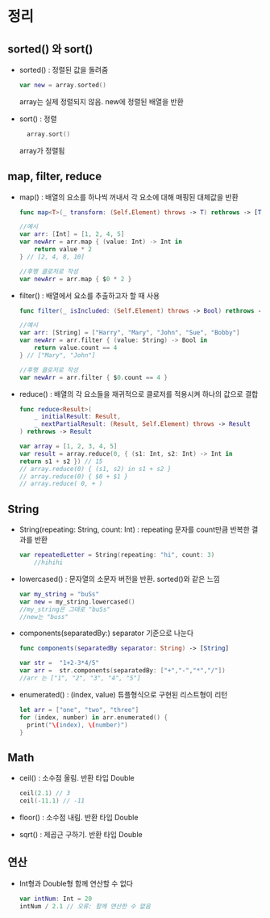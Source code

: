 # 정리
## sorted() 와 sort()
- sorted() : 정렬된 값을 돌려줌

  ```swift 
  var new = array.sorted()
  ``` 
  array는 실제 정렬되지 않음. new에 정렬된 배열을 반환

- sort() : 정렬
  ```swift 
    array.sort()
  ``` 
  array가 정렬됨

## map, filter, reduce

- map() : 배열의 요소를 하나씩 꺼내서 각 요소에 대해 매핑된 대체값을 반환

  ```swift
  func map<T>(_ transform: (Self.Element) throws -> T) rethrows -> [T]
  ```
  ```swift
  //예시
  var arr: [Int] = [1, 2, 4, 5]
  var newArr = arr.map { (value: Int) -> Int in
      return value * 2
  } // [2, 4, 8, 10]

  //후행 클로저로 작성
  var newArr = arr.map { $0 * 2 }
  ```



- filter() : 배열에서 요소를 추출하고자 할 때 사용
  ```swift
  func filter(_ isIncluded: (Self.Element) throws -> Bool) rethrows -> [Self.Element]
  ```

  ```swift
  //예시
  var arr: [String] = ["Harry", "Mary", "John", "Sue", "Bobby"]
  var newArr = arr.filter { (value: String) -> Bool in
      return value.count == 4
  } // ["Mary", "John"]

  //후행 클로저로 작성
  var newArr = arr.filter { $0.count == 4 }
  ```


- reduce() : 배열의 각 요소들을 재귀적으로 클로저를 적용시켜 하나의 값으로 결합
  ```swift
  func reduce<Result>(
      _ initialResult: Result,
      _ nextPartialResult: (Result, Self.Element) throws -> Result
  ) rethrows -> Result
  ```
  ```swift
  var array = [1, 2, 3, 4, 5]
  var result = array.reduce(0, { (s1: Int, s2: Int) -> Int in
  return s1 + s2 }) // 15
  // array.reduce(0) { (s1, s2) in s1 + s2 }
  // array.reduce(0) { $0 + $1 }
  // array.reduce( 0, + )

  ```

## String
- String(repeating: String, count: Int) : repeating 문자를 count만큼 반복한 결과를 반환

  ```swift 
  var repeatedLetter = String(repeating: "hi", count: 3)
      //hihihi
- lowercased() : 문자열의 소문자 버전을 반환. sorted()와 같은 느낌
  ```swift
  var my_string = "buSs"
  var new = my_string.lowercased()
  //my_string은 그대로 "buSs"
  //new는 "buss"
  ```
- components(separatedBy:) separator 기준으로 나눈다
  ```swift
  func components(separatedBy separator: String) -> [String]
  ```

  ```swift
  var str =  "1+2-3*4/5"
  var arr =  str.components(separatedBy: ["+","-","*","/"])
  //arr 는 ["1", "2", "3", "4", "5"]
  ```
- enumerated() :  (index, value) 튜플형식으로 구현된 리스트형이 리턴

  ```swift
  let arr = ["one", "two", "three"]
  for (index, number) in arr.enumerated() {
    print("\(index), \(number)")
  }
  ```

 ## Math
- ceil() : 소수점 올림. 반환 타입 Double
  ```swift
  ceil(2.1) // 3
  ceil(-11.1) // -11
  ```
- floor() : 소수점 내림. 반환 타입 Double

- sqrt() : 제곱근 구하기. 반환 타입 Double

## 연산
- Int형과 Double형 함께 연산할 수 없다
  ```swift
  var intNum: Int = 20
  intNum / 2.1 // 오류: 함께 연산한 수 없음
  ```
